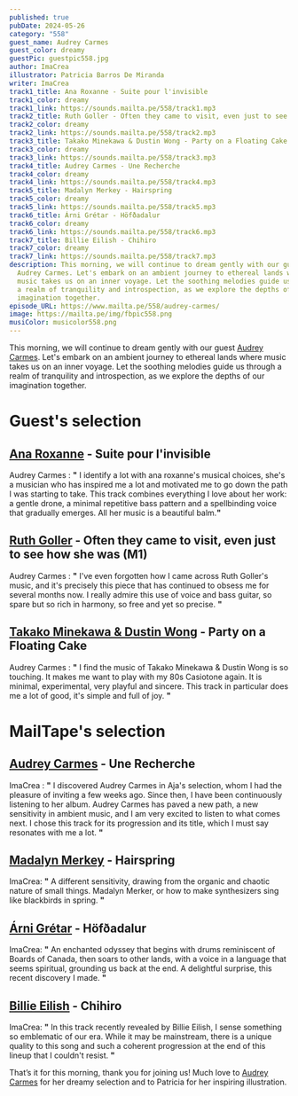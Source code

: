 ```yaml
---
published: true
pubDate: 2024-05-26
category: "558"
guest_name: Audrey Carmes
guest_color: dreamy
guestPic: guestpic558.jpg
author: ImaCrea
illustrator: Patricia Barros De Miranda
writer: ImaCrea
track1_title: Ana Roxanne - Suite pour l'invisible
track1_color: dreamy
track1_link: https://sounds.mailta.pe/558/track1.mp3
track2_title: Ruth Goller - Often they came to visit, even just to see how she was (M1)
track2_color: dreamy
track2_link: https://sounds.mailta.pe/558/track2.mp3
track3_title: Takako Minekawa & Dustin Wong - Party on a Floating Cake
track3_color: dreamy
track3_link: https://sounds.mailta.pe/558/track3.mp3
track4_title: Audrey Carmes - Une Recherche
track4_color: dreamy
track4_link: https://sounds.mailta.pe/558/track4.mp3
track5_title: Madalyn Merkey - Hairspring
track5_color: dreamy
track5_link: https://sounds.mailta.pe/558/track5.mp3
track6_title: Árni Grétar - Höfðadalur
track6_color: dreamy
track6_link: https://sounds.mailta.pe/558/track6.mp3
track7_title: Billie Eilish - Chihiro
track7_color: dreamy
track7_link: https://sounds.mailta.pe/558/track7.mp3
description: This morning, we will continue to dream gently with our guest
  Audrey Carmes. Let's embark on an ambient journey to ethereal lands where
  music takes us on an inner voyage. Let the soothing melodies guide us through
  a realm of tranquility and introspection, as we explore the depths of our
  imagination together.
episode_URL: https://www.mailta.pe/558/audrey-carmes/
image: https://mailta.pe/img/fbpic558.png
musiColor: musicolor558.png
---
```

This morning, we will continue to dream gently with our guest [Audrey Carmes](https://audreycarmes.bandcamp.com/album/quelque-chose-sest-dissip). Let's embark on an ambient journey to ethereal lands where music takes us on an inner voyage. Let the soothing melodies guide us through a realm of tranquility and introspection, as we explore the depths of our imagination together.

# Guest's selection

## [Ana Roxanne](https://anaroxanne.bandcamp.com/album/because-of-a-flower-2) - Suite pour l'invisible

Audrey Carmes : **"** I identify a lot with ana roxanne's musical choices, she's a musician who has inspired me a lot and motivated me to go down the path I was starting to take. This track combines everything I love about her work: a gentle drone, a minimal repetitive bass pattern and a spellbinding voice that gradually emerges. All her music is a beautiful balm.**"** 

## [Ruth Goller](https://ruthgoller.bandcamp.com/album/skylla) - Often they came to visit, even just to see how she was (M1)

Audrey Carmes : **"** I've even forgotten how I came across Ruth Goller's music, and it's precisely this piece that has continued to obsess me for several months now. I really admire this use of voice and bass guitar, so spare but so rich in harmony, so free and yet so precise. **"** 

## [Takako Minekawa & Dustin Wong](https://dustinwong.bandcamp.com/album/toropical-circle) - Party on a Floating Cake

Audrey Carmes : **"** I find the music of Takako Minekawa & Dustin Wong is so touching. It makes me want to play with my 80s Casiotone again. It is minimal, experimental, very playful and sincere. This track in particular does me a lot of good, it's simple and full of joy. **"** 

# MailTape's selection

## [Audrey Carmes](https://audreycarmes.bandcamp.com/album/quelque-chose-sest-dissip) - Une Recherche

 ImaCrea : **"** I discovered Audrey Carmes in Aja's selection, whom I had the pleasure of inviting a few weeks ago. Since then, I have been continuously listening to her album. Audrey Carmes has paved a new path, a new sensitivity in ambient music, and I am very excited to listen to what comes next. I chose this track for its progression and its title, which I must say resonates with me a lot. **"** 

## [Madalyn Merkey](https://madalynmerkey.bandcamp.com/album/puzzle-music) - Hairspring

 ImaCrea: **"** A different sensitivity, drawing from the organic and chaotic nature of small things. Madalyn Merker, or how to make synthesizers sing like blackbirds in spring. **"** 

## [Árni Grétar](https://moatun7.bandcamp.com/track/h-f-adalur) - Höfðadalur

 ImaCrea: **"** An enchanted odyssey that begins with drums reminiscent of Boards of Canada, then soars to other lands, with a voice in a language that seems spiritual, grounding us back at the end. A delightful surprise, this recent discovery I made. **"** 

## [Billie Eilish](https://store.billieeilish.com/) - Chihiro

 ImaCrea: **"** In this track recently revealed by Billie Eilish, I sense something so emblematic of our era. While it may be mainstream, there is a unique quality to this song and such a coherent progression at the end of this lineup that I couldn't resist. **"** 

That’s it for this morning, thank you for joining us! Much love to [Audrey Carmes](https://audreycarmes.bandcamp.com/album/quelque-chose-sest-dissip) for her dreamy selection and to Patricia for her inspiring illustration.
